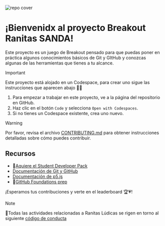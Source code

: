 <!-- filepath: /workspaces/SANDA-Pre-GameJam/README.md -->


![repo cover](https://github.com/user-attachments/assets/67a31864-5998-4b9c-89f4-07e66698e13e)


# ¡Bienvenidx al proyecto Breakout Ranitas SANDA!

Este proyecto es un juego de Breakout pensado para que puedas poner en práctica algunos conocimientos básicos de Git y GItHub y conozcas algunas de las herramientas que tienes a tu alcance.



> [!IMPORTANT]
> Este proyecto está alojado en un Codespace, para crear uno sigue las instrucciones que aparecen abajo 🔽🔽

1. Para empezar a trabajar en este proyecto, ve a la página del repositorio en GitHub.
2. Haz clic en el botón `Code` y selecciona `Open with Codespaces`.
3. Si no tienes un Codespace existente, crea uno nuevo.

> [!WARNING]
> Por favor, revisa el archivo [CONTRIBUTING.md](CONTRIBUTING.md) para obtener instrucciones detalladas sobre cómo puedes contribuir.

## Recursos

- 🎒[Aquiere el Student Developer Pack](https://education.github.com/discount_requests/application?utm_source=2024-11-22-GITHUBFORGAMEDEVS🎲)
- [Documentación de Git y GitHub](https://docs.github.com/en/get-started)
- [Documentación de p5.js](https://p5js.org/reference/)
- 🏅[GitHub Foundations prep](https://education.github.com/experiences/foundations_certificate)

¡Esperamos tus contribuciones y verte en el leaderboard 🏆💗!

> [!NOTE]
> 🚨Todas las actividades relacionadas a Ranitas Lúdicas se rigen en torno al siguiente [código de conducta](https://github.com/Ranitas-Ludicas/.github?tab=coc-ov-file)
